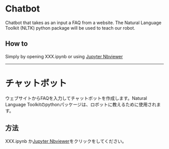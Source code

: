 # Chatbot

Chatbot that takes as an input a FAQ from a website. The Natural Language Toolkit (NLTK) python package will be used to teach our robot.

## How to

Simply by opening XXX.ipynb or using [Jupyter Nbviewer](https://nbviewer.org/github/ElieSDK/Chatbot/blob/main/ChatBot.ipynb)　

----------------------------------------------------------------------------------------

# チャットボット

ウェブサイトからFAQを入力してチャットボットを作成します。Natural Language Toolkitのpythonパッケージは、ロボットに教えるために使用されます。

## 方法

XXX.ipynb か[Jupyter Nbviewer](https://nbviewer.org/github/ElieSDK/Chatbot/blob/main/%E3%83%81%E3%83%A3%E3%83%83%E3%83%88%E3%83%9C%E3%83%83%E3%83%88.ipynb)をクリックをしてください。
